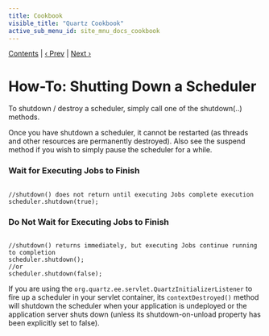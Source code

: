 ```yaml
---
title: Cookbook
visible_title: "Quartz Cookbook"
active_sub_menu_id: site_mnu_docs_cookbook
---
```

<div class="secNavPanel"><a href=".">Contents</a> | <a href="SchedulerStandby.html">&lsaquo;&nbsp;Prev</a> | <a href="ServletInitScheduler.html">Next&nbsp;&rsaquo;</a></div>





# How-To: Shutting Down a Scheduler

To shutdown / destroy a scheduler, simply call one of the shutdown(..) methods.

Once you have shutdown a scheduler, it cannot be restarted (as threads and other resources are permanently destroyed). Also see the suspend method if you wish to simply pause the scheduler for a while.


### Wait for Executing Jobs to Finish

<pre class="prettyprint highlight"><code class="language-java" data-lang="java">
//shutdown() does not return until executing Jobs complete execution
scheduler.shutdown(true);
</code></pre>


### Do Not Wait for Executing Jobs to Finish

<pre class="prettyprint highlight"><code class="language-java" data-lang="java">
//shutdown() returns immediately, but executing Jobs continue running to completion
scheduler.shutdown();
//or
scheduler.shutdown(false);
</code></pre>


If you are using the `org.quartz.ee.servlet.QuartzInitializerListener` to fire up a scheduler in your servlet container, its `contextDestroyed()` method will shutdown the scheduler when your application is undeployed or the application server shuts down (unless its shutdown-on-unload property has been explicitly set to false).
